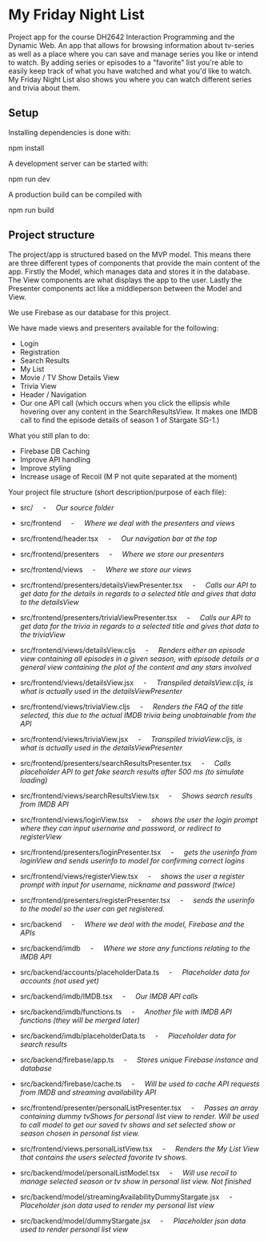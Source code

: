 # My Friday Night List

Project app for the course DH2642 Interaction Programming and the Dynamic Web.
An app that allows for browsing information about tv-series as well as a place where you can save and manage series you like or intend to watch. 
By adding series or episodes to a "favorite" list you're able to easily keep track of what you have watched and what you'd like to watch. My Friday Night List also shows you where you can watch different series and trivia about them. 

## Setup

Installing dependencies is done with:

npm install

A development server can be started with:

npm run dev 

A production build can be compiled with 

npm run build


## Project structure

The project/app is structured based on the MVP model. This means there are three different types of components that provide the main content of the app. Firstly the Model, which manages data and stores it in the database. The View components are what displays the app to the user. Lastly the Presenter components act like a middleperson between the Model and View.

We use Firebase as our database for this project. 

We have made views and presenters available for the following:

  * Login
  * Registration
  * Search Results
  * My List
  * Movie / TV Show Details View
  * Trivia View
  * Header / Navigation
  * Our one API call (which occurs when you click the ellipsis while hovering over any content in the SearchResultsView. It makes one IMDB call to find the episode details of season 1 of Stargate SG-1.) 
  
What you still plan to do:
  * Firebase DB Caching
  * Improve API handling
  * Improve styling
  * Increase usage of Recoil (M P not quite separated at the moment)

Your project file structure (short description/purpose of each file):
  * src/ &nbsp; &nbsp; - &nbsp; &nbsp; *Our source folder*
  
  * src/frontend &nbsp; &nbsp; - &nbsp; &nbsp; *Where we deal with the presenters and views*
  * src/frontend/header.tsx &nbsp; &nbsp; - &nbsp; &nbsp; *Our navigation bar at the top*
  * src/frontend/presenters &nbsp; &nbsp; - &nbsp; &nbsp; *Where we store our presenters*
  * src/frontend/views &nbsp; &nbsp; - &nbsp; &nbsp; *Where we store our views*
  * src/frontend/presenters/detailsViewPresenter.tsx &nbsp; &nbsp; - &nbsp; &nbsp; *Calls our API to get data for the details in regards to a selected title and gives that data to the detailsView*
  * src/frontend/presenters/triviaViewPresenter.tsx &nbsp; &nbsp; - &nbsp; &nbsp; *Calls our API to get data for the trivia in regards to a selected title and gives that data to the triviaView*
  * src/frontend/views/detailsView.cljs &nbsp; &nbsp; - &nbsp; &nbsp; *Renders either an episode view containing all episodes in a given season, with episode details or a general view containing the plot of the content and any stars involved*
  * src/frontend/views/detailsView.jsx &nbsp; &nbsp; - &nbsp; &nbsp; *Transpiled detailsView.cljs, is what is actually used in the detailsViewPresenter*
  * src/frontend/views/triviaView.cljs &nbsp; &nbsp; - &nbsp; &nbsp; *Renders the FAQ of the title selected, this due to the actual IMDB trivia being unobtainable from the API*
  * src/frontend/views/triviaView.jsx &nbsp; &nbsp; - &nbsp; &nbsp; *Transpiled triviaView.cljs, is what is actually used in the detailsViewPresenter*
  * src/frontend/presenters/searchResultsPresenter.tsx &nbsp; &nbsp; - &nbsp; &nbsp; *Calls placeholder API to get fake search results after 500 ms (to simulate loading)*
  * src/frontend/views/searchResultsView.tsx &nbsp; &nbsp; - &nbsp; &nbsp; *Shows search results from IMDB API*
  * src/frontend/views/loginView.tsx &nbsp; &nbsp; - &nbsp; &nbsp; *shows the user the login prompt where they can input username and password, or redirect to registerView*
  * src/frontend/presenters/loginPresenter.tsx &nbsp; &nbsp; - &nbsp; &nbsp; *gets the userinfo from loginView and sends userinfo to model for confirming correct logins*
  * src/frontend/views/registerView.tsx &nbsp; &nbsp; - &nbsp; &nbsp; *shows the user a register prompt with input for username, nickname and password (twice)*
  * src/frontend/presenters/registerPresenter.tsx &nbsp; &nbsp; - &nbsp; &nbsp; *sends the userinfo to the model so the user can get registered.*
  * src/backend &nbsp; &nbsp; - &nbsp; &nbsp; *Where we deal with the model, Firebase and the APIs*
  * src/backend/imdb &nbsp; &nbsp; - &nbsp; &nbsp; *Where we store any functions relating to the IMDB API*
  * src/backend/accounts/placeholderData.ts &nbsp; &nbsp; - &nbsp; &nbsp; *Placeholder data for accounts (not used yet)*
  * src/backend/imdb/IMDB.tsx &nbsp; &nbsp; - &nbsp; &nbsp; *Our IMDB API calls*
  * src/backend/imdb/functions.ts &nbsp; &nbsp; - &nbsp; &nbsp; *Another file with IMDB API functions (they will be merged later)*
  * src/backend/imdb/placeholderData.ts &nbsp; &nbsp; - &nbsp; &nbsp; *Placeholder data for search results*
  * src/backend/firebase/app.ts &nbsp; &nbsp; - &nbsp; &nbsp; *Stores unique Firebase instance and database*
  * src/backend/firebase/cache.ts &nbsp; &nbsp; - &nbsp; &nbsp; *Will be used to cache API requests from IMDB and streaming availability API*
  * src/frontend/presenter/personalListPresenter.tsx &nbsp; &nbsp; - &nbsp; &nbsp; *Passes an array containing dummy tvShows for personal list view to render. Will be used to call model to get our saved tv shows and set selected show or season chosen in personal list view.*
  * src/frontend/views.personalListView.tsx &nbsp; &nbsp; - &nbsp; &nbsp; *Renders the My List View that contains the users selected favorite tv shows.*
  * src/backend/model/personalListModel.tsx &nbsp; &nbsp; - &nbsp; &nbsp; *Will use recoil to manage selected season or tv show in personal list view. Not finished*
  * src/backend/model/streamingAvailabilityDummyStargate.jsx &nbsp; &nbsp; - &nbsp; &nbsp; *Placeholder json data used to render my personal list view*
  * src/backend/model/dummyStargate.jsx &nbsp; &nbsp; - &nbsp; &nbsp; *Placeholder json data used to render personal list view*
